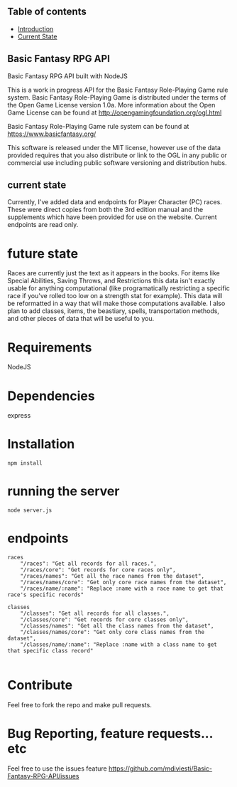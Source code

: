 ## Table of contents
* [Introduction](#basic-fantasy-rpg-api)
* [Current State](#currenct-state)


## Basic Fantasy RPG API
Basic Fantasy RPG API built with NodeJS

This is a work in progress API for the Basic Fantasy Role-Playing Game rule system. 
Basic Fantasy Role-Playing Game is distributed under the terms of the Open Game License version 1.0a. More 
information about the Open Game License can be found at 
http://opengamingfoundation.org/ogl.html  

Basic Fantasy Role-Playing Game rule system can be found at https://www.basicfantasy.org/ 

This software is released under the MIT license, however use of the data provided requires that you also distribute 
or link to the OGL in any public or commercial use including public software versioning and distribution hubs. 

## current state
Currently, I've added data and endpoints for Player Character (PC) races. These were direct copies from both the 3rd 
edition manual and the supplements which have been provided for use on the website. 
Current endpoints are read only.

# future state
Races are currently just the text as it appears in the books. For items like Special Abilities, Saving Throws, and 
Restrictions this data isn't exactly usable for anything computational (like programatically restricting a specific 
race if you've rolled too low on a strength stat for example). This data will be reformatted in a way that will make 
those computations available. 
I also plan to add classes, items, the beastiary, spells, transportation methods, and other pieces of data that will 
be useful to you.

# Requirements
NodeJS

# Dependencies 
express

# Installation
```npm install```

# running the server
```node server.js```

# endpoints
```
races
    "/races": "Get all records for all races.",
    "/races/core": "Get records for core races only",
    "/races/names": "Get all the race names from the dataset",
    "/races/names/core": "Get only core race names from the dataset",
    "/races/name/:name": "Replace :name with a race name to get that race's specific records"

classes
    "/classes": "Get all records for all classes.",
    "/classes/core": "Get records for core classes only",
    "/classes/names": "Get all the class names from the dataset",
    "/classes/names/core": "Get only core class names from the dataset",
    "/classes/name/:name": "Replace :name with a class name to get that specific class record"
      
```

# Contribute
Feel free to fork the repo and make pull requests.

# Bug Reporting, feature requests... etc
Feel free to use the issues feature https://github.com/mdiviesti/Basic-Fantasy-RPG-API/issues
